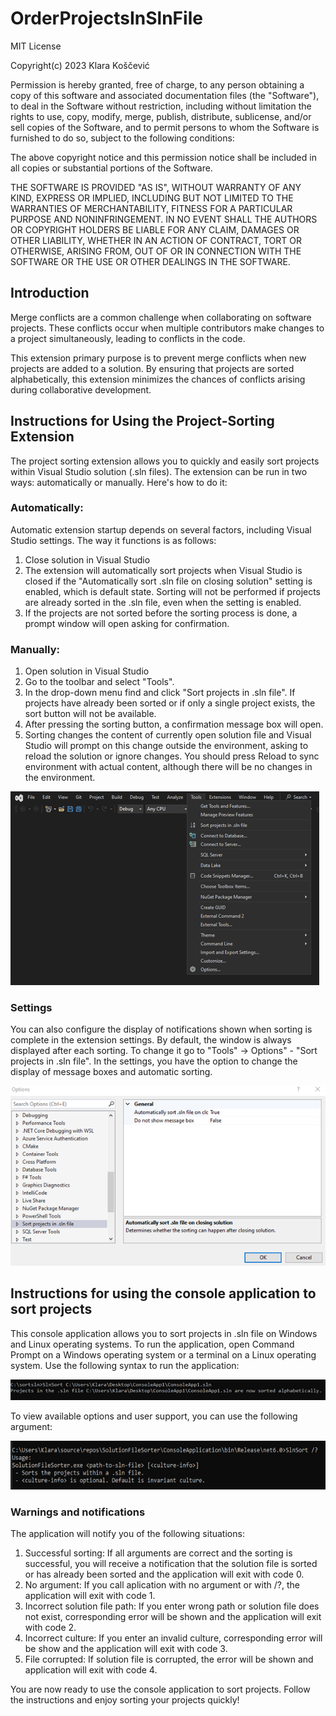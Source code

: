 # OrderProjectsInSlnFile

MIT License

Copyright(c) 2023 Klara Koščević

Permission is hereby granted, free of charge, to any person obtaining a copy of this software and associated documentation files (the "Software"), to deal
in the Software without restriction, including without limitation the rights to use, copy, modify, merge, publish, distribute, sublicense, and/or sell
copies of the Software, and to permit persons to whom the Software is furnished to do so, subject to the following conditions:

The above copyright notice and this permission notice shall be included in all copies or substantial portions of the Software.

THE SOFTWARE IS PROVIDED "AS IS", WITHOUT WARRANTY OF ANY KIND, EXPRESS OR IMPLIED, INCLUDING BUT NOT LIMITED TO THE WARRANTIES OF MERCHANTABILITY,
FITNESS FOR A PARTICULAR PURPOSE AND NONINFRINGEMENT. IN NO EVENT SHALL THE AUTHORS OR COPYRIGHT HOLDERS BE LIABLE FOR ANY CLAIM, DAMAGES OR OTHER
LIABILITY, WHETHER IN AN ACTION OF CONTRACT, TORT OR OTHERWISE, ARISING FROM, OUT OF OR IN CONNECTION WITH THE SOFTWARE OR THE USE OR OTHER DEALINGS IN THE
SOFTWARE.

## Introduction
Merge conflicts are a common challenge when collaborating on software projects. These conflicts occur when multiple contributors make changes to a project simultaneously, leading to conflicts in the code. 

This extension primary purpose is to prevent merge conflicts when new projects are added to a solution. By ensuring that projects are sorted alphabetically, this extension minimizes the chances of conflicts arising during collaborative development.

## Instructions for Using the Project-Sorting Extension

The project sorting extension allows you to quickly and easily sort projects within Visual Studio solution (.sln files). The extension can be run in two ways: automatically or manually. 
Here's how to do it:

### Automatically:
Automatic extension startup depends on several factors, including Visual Studio settings. 
The way it functions is as follows:
1.	Close solution in Visual Studio
2.	The extension will automatically sort projects when Visual Studio is closed if the "Automatically sort .sln file on closing solution" setting is enabled, which is default state. Sorting will not be performed if projects are already sorted in the .sln file, even when the setting is enabled. 
3.	If the projects are not sorted before the sorting process is done, a prompt window will open asking for confirmation. 

### Manually:
1.	Open solution in Visual Studio
2.	Go to the toolbar and select "Tools".
3.	In the drop-down menu find and click "Sort projects in .sln file". If projects have already been sorted or if only a single project exists, the sort button will not be available.
4.	After pressing the sorting button, a confirmation message box will open.
5.	Sorting changes the content of currently open solution file and Visual Studio will prompt on this change outside the environment, asking to reload the solution or ignore changes. You should press Reload to sync environment with actual content, although there will be no changes in the environment.

 ![ManuallyExtension](https://github.com/klkoscevic/SolutionFileSorter/blob/22d11ca7e7c3cb54bf52b9c289bfa9d4b39de650/ManuallyExtension.png)


### Settings
You can also configure the display of notifications shown when sorting is complete in the extension settings. By default, the window is always displayed after each sorting. 
To change it go to "Tools" -> Options" - "Sort projects in .sln file". In the settings, you have the option to change the display of message boxes and automatic sorting.

![SettingsExtension](https://github.com/klkoscevic/SolutionFileSorter/blob/6f5addf98f87a147323cf0e1fdcf96f36cf585fe/SettingsExtension.png)


## Instructions for using the console application to sort projects
This console application allows you to sort projects in .sln file on Windows and Linux operating systems. 
To run the application, open Command Prompt on a Windows operating system or a terminal on a Linux operating system.
Use the following syntax to run the application:
 
![SyntaxConsoleApp](https://github.com/klkoscevic/SolutionFileSorter/blob/22d11ca7e7c3cb54bf52b9c289bfa9d4b39de650/SyntaxConsole.png)

To view available options and user support, you can use the following argument:

![InfoConsoleApp](https://github.com/klkoscevic/SolutionFileSorter/blob/1a62c803fc9943fa078a26eb43e5a9e6fc57cbd7/InfoConsole.png)

### Warnings and notifications
The application will notify you of the following situations:
1. Successful sorting: If all arguments are correct and the sorting is successful, you will receive a notification that the solution file is sorted or has already been sorted and the application will exit with code 0.
2. No argument: If you call aplication with no argument or with /?, the application will exit with code 1.
3. Incorrect solution file path: If you enter wrong path or solution file does not exist, corresponding error will be shown and the application will exit with code 2.
4. Incorrect culture: If you enter an invalid culture, corresponding error will be show and the application will exit with code 3.
5. File corrupted: If solution file is corrupted, the error will be shown and application will exit with code 4.

You are now ready to use the console application to sort projects. Follow the instructions and enjoy sorting your projects quickly!
